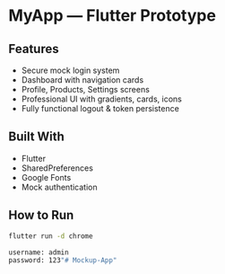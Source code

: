 # MyApp — Flutter Prototype

## Features
- Secure mock login system
- Dashboard with navigation cards
- Profile, Products, Settings screens
- Professional UI with gradients, cards, icons
- Fully functional logout & token persistence

## Built With
- Flutter
- SharedPreferences
- Google Fonts 
- Mock authentication 

## How to Run
```bash
flutter run -d chrome

username: admin 
password: 123"# Mockup-App" 
